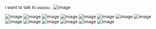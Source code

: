 i want to talk to  uuuuu . ![image](https://64.media.tumblr.com/8196d21bc0d37daa10a1bb9cf2eeeb6f/c745b2584575a2b8-af/s75x75_c1/9399207a8fb7c600d21d94b06c8785bd4d4f6ba3.gifv)



![image](https://i4.glitter-graphics.org/pub/2245/2245814ciwif5gk2v.png) ![image](https://i1.glitter-graphics.org/pub/2245/2245941sa7128gwzn.gif) ![image](https://i1.glitter-graphics.org/pub/1637/1637601vcp7zungnk.gif)  ![image](https://images-wixmp-ed30a86b8c4ca887773594c2.wixmp.com/f/022e805a-321b-4449-956f-f3d7e563f83a/d38dy7g-89b24099-49c3-4ed4-949c-5b8e04abc868.gif?token=eyJ0eXAiOiJKV1QiLCJhbGciOiJIUzI1NiJ9.eyJzdWIiOiJ1cm46YXBwOjdlMGQxODg5ODIyNjQzNzNhNWYwZDQxNWVhMGQyNmUwIiwiaXNzIjoidXJuOmFwcDo3ZTBkMTg4OTgyMjY0MzczYTVmMGQ0MTVlYTBkMjZlMCIsIm9iaiI6W1t7InBhdGgiOiJcL2ZcLzAyMmU4MDVhLTMyMWItNDQ0OS05NTZmLWYzZDdlNTYzZjgzYVwvZDM4ZHk3Zy04OWIyNDA5OS00OWMzLTRlZDQtOTQ5Yy01YjhlMDRhYmM4NjguZ2lmIn1dXSwiYXVkIjpbInVybjpzZXJ2aWNlOmZpbGUuZG93bmxvYWQiXX0.Y_xJ407yBhFFhEmBwLLMLCYIed1T9o604aW-Ue-kYnM) 
![image](https://images-wixmp-ed30a86b8c4ca887773594c2.wixmp.com/f/b3ca8ec7-b821-4f26-8f1c-aa12272a2d6a/dyv6ri-e247afcb-cec0-4801-9bf8-816ff0650175.jpg/v1/fill/w_99,h_56,q_75,strp/indie_photography_club_stampy_by_chk0_dyv6ri-fullview.jpg?token=eyJ0eXAiOiJKV1QiLCJhbGciOiJIUzI1NiJ9.eyJzdWIiOiJ1cm46YXBwOjdlMGQxODg5ODIyNjQzNzNhNWYwZDQxNWVhMGQyNmUwIiwiaXNzIjoidXJuOmFwcDo3ZTBkMTg4OTgyMjY0MzczYTVmMGQ0MTVlYTBkMjZlMCIsIm9iaiI6W1t7ImhlaWdodCI6Ijw9NTYiLCJwYXRoIjoiXC9mXC9iM2NhOGVjNy1iODIxLTRmMjYtOGYxYy1hYTEyMjcyYTJkNmFcL2R5djZyaS1lMjQ3YWZjYi1jZWMwLTQ4MDEtOWJmOC04MTZmZjA2NTAxNzUuanBnIiwid2lkdGgiOiI8PTk5In1dXSwiYXVkIjpbInVybjpzZXJ2aWNlOmltYWdlLm9wZXJhdGlvbnMiXX0.jjA9WD3zW_9g33uER5uFWPq_XEGyafESFKBmwt_QfY0) ![image](https://images-wixmp-ed30a86b8c4ca887773594c2.wixmp.com/f/97914a0d-e469-4de8-a5cd-07fa23676951/d5v6t04-b7f93522-986d-4471-bd7b-52d13505127c.png?token=eyJ0eXAiOiJKV1QiLCJhbGciOiJIUzI1NiJ9.eyJzdWIiOiJ1cm46YXBwOjdlMGQxODg5ODIyNjQzNzNhNWYwZDQxNWVhMGQyNmUwIiwiaXNzIjoidXJuOmFwcDo3ZTBkMTg4OTgyMjY0MzczYTVmMGQ0MTVlYTBkMjZlMCIsIm9iaiI6W1t7InBhdGgiOiJcL2ZcLzk3OTE0YTBkLWU0NjktNGRlOC1hNWNkLTA3ZmEyMzY3Njk1MVwvZDV2NnQwNC1iN2Y5MzUyMi05ODZkLTQ0NzEtYmQ3Yi01MmQxMzUwNTEyN2MucG5nIn1dXSwiYXVkIjpbInVybjpzZXJ2aWNlOmZpbGUuZG93bmxvYWQiXX0.5ruuHD9O_LsUCkem7rLL-maQyYrL1C1coM90hfRE9OE) ![image](https://images-wixmp-ed30a86b8c4ca887773594c2.wixmp.com/f/dfce8cde-67c9-4cb2-ae75-2a15c78614d6/d1jbalp-48917cbb-a3b0-4bab-bd7f-d743dadc945b.gif?token=eyJ0eXAiOiJKV1QiLCJhbGciOiJIUzI1NiJ9.eyJzdWIiOiJ1cm46YXBwOjdlMGQxODg5ODIyNjQzNzNhNWYwZDQxNWVhMGQyNmUwIiwiaXNzIjoidXJuOmFwcDo3ZTBkMTg4OTgyMjY0MzczYTVmMGQ0MTVlYTBkMjZlMCIsIm9iaiI6W1t7InBhdGgiOiJcL2ZcL2RmY2U4Y2RlLTY3YzktNGNiMi1hZTc1LTJhMTVjNzg2MTRkNlwvZDFqYmFscC00ODkxN2NiYi1hM2IwLTRiYWItYmQ3Zi1kNzQzZGFkYzk0NWIuZ2lmIn1dXSwiYXVkIjpbInVybjpzZXJ2aWNlOmZpbGUuZG93bmxvYWQiXX0.gt15wG-ab6H-Jpc2dWnAOhl5gNXfJYr1cwsQbGQ-kE4)  ![image](https://images-wixmp-ed30a86b8c4ca887773594c2.wixmp.com/f/711c7562-4169-439a-845f-7008b26d83e2/d2g02pc-3e09962a-c94d-4534-8fe2-bcadec6d9cb7.png/v1/fill/w_93,h_51,q_80,strp/stamp_72_by_custom_kitty_d2g02pc-fullview.jpg?token=eyJ0eXAiOiJKV1QiLCJhbGciOiJIUzI1NiJ9.eyJzdWIiOiJ1cm46YXBwOjdlMGQxODg5ODIyNjQzNzNhNWYwZDQxNWVhMGQyNmUwIiwiaXNzIjoidXJuOmFwcDo3ZTBkMTg4OTgyMjY0MzczYTVmMGQ0MTVlYTBkMjZlMCIsIm9iaiI6W1t7ImhlaWdodCI6Ijw9NTEiLCJwYXRoIjoiXC9mXC83MTFjNzU2Mi00MTY5LTQzOWEtODQ1Zi03MDA4YjI2ZDgzZTJcL2QyZzAycGMtM2UwOTk2MmEtYzk0ZC00NTM0LThmZTItYmNhZGVjNmQ5Y2I3LnBuZyIsIndpZHRoIjoiPD05MyJ9XV0sImF1ZCI6WyJ1cm46c2VydmljZTppbWFnZS5vcGVyYXRpb25zIl19.PVaTzb32vV__qVQTKZk00YovEF9eThUX-9aBpX-0zGU)  ![image](https://images-wixmp-ed30a86b8c4ca887773594c2.wixmp.com/f/e1e21854-53f1-4fdf-8454-87b386fef7cd/d2diqe3-86373861-6823-4cca-9667-8ecc461e212e.gif?token=eyJ0eXAiOiJKV1QiLCJhbGciOiJIUzI1NiJ9.eyJzdWIiOiJ1cm46YXBwOjdlMGQxODg5ODIyNjQzNzNhNWYwZDQxNWVhMGQyNmUwIiwiaXNzIjoidXJuOmFwcDo3ZTBkMTg4OTgyMjY0MzczYTVmMGQ0MTVlYTBkMjZlMCIsIm9iaiI6W1t7InBhdGgiOiJcL2ZcL2UxZTIxODU0LTUzZjEtNGZkZi04NDU0LTg3YjM4NmZlZjdjZFwvZDJkaXFlMy04NjM3Mzg2MS02ODIzLTRjY2EtOTY2Ny04ZWNjNDYxZTIxMmUuZ2lmIn1dXSwiYXVkIjpbInVybjpzZXJ2aWNlOmZpbGUuZG93bmxvYWQiXX0.RQBT5K9Y6wHG0V6aJD9RZiqqoYHmh6hJyoaEHtgDfnU) ![image](https://images-wixmp-ed30a86b8c4ca887773594c2.wixmp.com/f/60a0cd26-fabc-4709-af21-9481b6522c73/d31ukpj-48294a8c-7852-42c7-a7d8-6b11531520b3.png?token=eyJ0eXAiOiJKV1QiLCJhbGciOiJIUzI1NiJ9.eyJzdWIiOiJ1cm46YXBwOjdlMGQxODg5ODIyNjQzNzNhNWYwZDQxNWVhMGQyNmUwIiwiaXNzIjoidXJuOmFwcDo3ZTBkMTg4OTgyMjY0MzczYTVmMGQ0MTVlYTBkMjZlMCIsIm9iaiI6W1t7InBhdGgiOiJcL2ZcLzYwYTBjZDI2LWZhYmMtNDcwOS1hZjIxLTk0ODFiNjUyMmM3M1wvZDMxdWtwai00ODI5NGE4Yy03ODUyLTQyYzctYTdkOC02YjExNTMxNTIwYjMucG5nIn1dXSwiYXVkIjpbInVybjpzZXJ2aWNlOmZpbGUuZG93bmxvYWQiXX0.2RjmxqQtVP5sBmO8wc2w17IIxbnXq_-GNgu7lB4H5HA) ![image](https://images-wixmp-ed30a86b8c4ca887773594c2.wixmp.com/f/466eecb8-8f50-4b33-8390-1c7f82a03f28/d2qoq26-65e9498f-c463-4aee-ba88-5de4e40b205f.png?token=eyJ0eXAiOiJKV1QiLCJhbGciOiJIUzI1NiJ9.eyJzdWIiOiJ1cm46YXBwOjdlMGQxODg5ODIyNjQzNzNhNWYwZDQxNWVhMGQyNmUwIiwiaXNzIjoidXJuOmFwcDo3ZTBkMTg4OTgyMjY0MzczYTVmMGQ0MTVlYTBkMjZlMCIsIm9iaiI6W1t7InBhdGgiOiJcL2ZcLzQ2NmVlY2I4LThmNTAtNGIzMy04MzkwLTFjN2Y4MmEwM2YyOFwvZDJxb3EyNi02NWU5NDk4Zi1jNDYzLTRhZWUtYmE4OC01ZGU0ZTQwYjIwNWYucG5nIn1dXSwiYXVkIjpbInVybjpzZXJ2aWNlOmZpbGUuZG93bmxvYWQiXX0.m8u-8b4SBOWdFjNVSUitPdysO0Ex9PB3d4uOw3MXMuU) ![image](https://64.media.tumblr.com/c2af32085fb05ac3c75f06fcc8ed23e5/2392e7c1f6f7c3e5-5f/s100x200/c3b91e124f5e8a8f6198e696769c1f56161341b6.pnj)  ![image](https://64.media.tumblr.com/4e7e3470af7cadcbd1b74b807ec1446a/c269689ff15e8bee-f4/s100x200/ce28490ab541359c8dfcf043ed2efc9671862ffe.pnj) ![image](https://images-wixmp-ed30a86b8c4ca887773594c2.wixmp.com/f/0fdf3035-64c3-46dd-9756-ef8f21b07d46/d2fiho9-395c7eef-e598-4199-a371-6fa92b2b2334.gif?token=eyJ0eXAiOiJKV1QiLCJhbGciOiJIUzI1NiJ9.eyJzdWIiOiJ1cm46YXBwOjdlMGQxODg5ODIyNjQzNzNhNWYwZDQxNWVhMGQyNmUwIiwiaXNzIjoidXJuOmFwcDo3ZTBkMTg4OTgyMjY0MzczYTVmMGQ0MTVlYTBkMjZlMCIsIm9iaiI6W1t7InBhdGgiOiIvZi8wZmRmMzAzNS02NGMzLTQ2ZGQtOTc1Ni1lZjhmMjFiMDdkNDYvZDJmaWhvOS0zOTVjN2VlZi1lNTk4LTQxOTktYTM3MS02ZmE5MmIyYjIzMzQuZ2lmIn1dXSwiYXVkIjpbInVybjpzZXJ2aWNlOmZpbGUuZG93bmxvYWQiXX0.8po2o3CPVdNFY3-X1TqTWOCbJs-dSICpMDFCDmByXzs)

<!--
**theframe2r/theframe2r** is a ✨ _special_ ✨ repository because its `README.md` (this file) appears on your GitHub profile.

Here are some ideas to get you started:

- 🔭 I’m currently working on ...
- 🌱 I’m currently learning ...
- 👯 I’m looking to collaborate on ...
- 🤔 I’m looking for help with ...
- 💬 Ask me about ...
- 📫 How to reach me: ...
- 😄 Pronouns: ...
- ⚡ Fun fact: ...
-->
